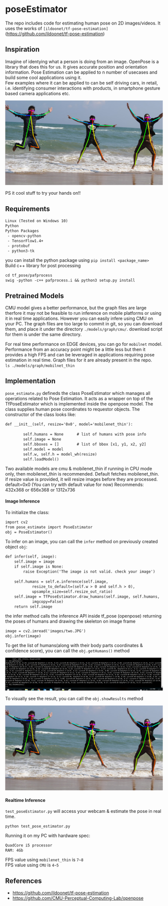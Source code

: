 # poseEstimator
The repo includes code for estimating human pose on 2D images/videos. It uses the works of 
`[ildoonet/tf-pose-estimation]`(https://github.com/ildoonet/tf-pose-estimation)

## Inspiration
Imagine of identying what a person is doing from an image. OpenPose is a library 
that does this for us. It gives accurate position and orientation information.
Pose Estimation can be applied to n number of usecases and build some cool applications using it. <br />
Few examples where it can be applied to can be self driving cars, in retail, i.e. identifying consumer
interactions with products, in smartphone gesture based camera applications etc.
<p align="center">
	<img src="./images/result.png" />
</p>
PS it cool stuff to try your hands on!!

## Requirements
```
Linux (Tested on Windows 10)
Python
Python Packages
 - opencv-python
 - TensorFlow1.4+
 - protobuf
 - python3-tk
```
you can install the python package using `pip install <package_name>` <br />
Build c++ library for post processing
```
cd tf_pose/pafprocess
swig -python -c++ pafprocess.i && python3 setup.py install
```
## Pretrained Models
CMU model gives a better performance, but the graph files are large therfore it
may not be feasible to run inference on mobile platforms or using it in real time 
applications. However you can easily infere using CMU on your PC. 
The graph files are too large to commit in git, so you can download them,
and place it under the directory `./models/graph/cmu/`. download script for them
is under the same directory.

For real time performance on EDGE devices, you can go for `mobilnet` model.
Performance from an accuracy point might be a little less but then it provides 
a high FPS and can be leveraged in applications requiring pose estimation in 
real time. Graph files for it are already present in the repo. <br />
`ls ./models/graph/mobilnet_thin`

## Implementation
`pose_estimate.py` defineds the class PoseEstimator which manages all operations related to 
Pose Estimation. It acts as a wrapper on top of the TfPoseEstimator which is implemented inside 
the openpose model. The class supplies human pose coordinates to requestor objects. The constructor
of the class looks like:<br />
```
def __init__(self, resize='0x0', model='mobilenet_thin'):

        self.humans = None      # list of humans with pose info
        self.image = None
        self.bboxes = []        # list of bbox [x1, y1, x2, y2]
		self.model = model
		self.w, self.h = model_wh(resize)
        self.loadModel()
```
Two available models are cmu & mobilenet_thin if running in CPU mode only, 
then mobilenet_thin is recommended. Default fetches mobilenet_thin.
if resize value is provided, it will resize images before they are processed. default=0x0 
(You can try with default value for now)
Recommends:	432x368 or 656x368 or 1312x736

#### Image Inference
To initialize the class: 
```
import cv2
from pose_estimate import PoseEstimator
obj = PoseEstimator()
```
To infer on an image, you can call the `infer` method on previously created object `obj`:
```
def infer(self, image):
    self.image = image
    if self.image is None:
        raise Exception('The image is not valid. check your image')

    self.humans = self.e.inference(self.image,
            resize_to_default=(self.w > 0 and self.h > 0),
            upsample_size=self.resize_out_ratio)
    self.image = TfPoseEstimator.draw_humans(self.image, self.humans,
            imgcopy=False)
    return self.image
```
the infer method calls the inference API inside tf_pose (openpose)
returning the poses of humans and drawing the skeleton
on image frame
```
image = cv2.imread('images/two.JPG')
obj.infer(image)
```
To get the list of humans(along with their body parts coordinates & confidence score), 
you can call the `obj.getHumans()` method <br />
<p align="center">
	<img src="./images/getHumans.png" />
</p>

To visually see the result, you can call the `obj.showResults` method <br />
<p align="center">
	<img src="./images/result.png" />
</p>

#### Realtime Inference
`test_poseEstimator.py` will access your webcam & estimate the pose in real time. <br />
```
python test_pose_estimator.py
```
Running it on my PC with hardware spec:
```
QuadCore i5 processor
RAM: 4Gb
```
FPS value using `mobilenet_thin` is `7~8` <br />
FPS value using `CMU` is `4~5` <br />

## References
- https://github.com/ildoonet/tf-pose-estimation
- https://github.com/CMU-Perceptual-Computing-Lab/openpose
